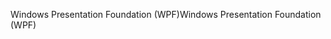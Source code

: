 <span data-ttu-id="1003b-101">Windows Presentation Foundation (WPF)</span><span class="sxs-lookup"><span data-stu-id="1003b-101">Windows Presentation Foundation (WPF)</span></span>